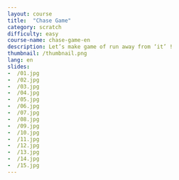 ```yaml
---
layout: course
title:  "Chase Game"
category: scratch
difficulty: easy
course-name: chase-game-en
description: Let’s make game of run away from ‘it’ !
thumbnail: /thumbnail.png
lang: en
slides:
-  /01.jpg
-  /02.jpg
-  /03.jpg
-  /04.jpg
-  /05.jpg
-  /06.jpg
-  /07.jpg
-  /08.jpg
-  /09.jpg
-  /10.jpg
-  /11.jpg
-  /12.jpg
-  /13.jpg
-  /14.jpg
-  /15.jpg
---
```

